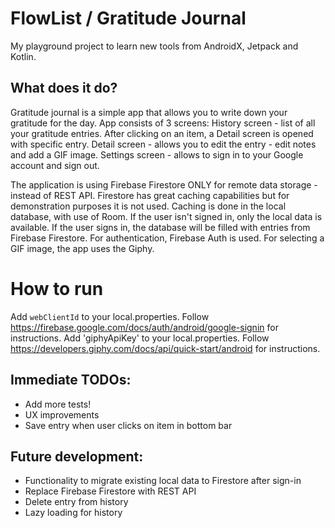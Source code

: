 # FlowList / Gratitude Journal

My playground project to learn new tools from AndroidX, Jetpack and Kotlin.

## What does it do?
Gratitude journal is a simple app that allows you to write down your gratitude for the day.
App consists of 3 screens:
History screen - list of all your gratitude entries. After clicking on an item, a Detail screen is opened with specific entry.
Detail screen - allows you to edit the entry - edit notes and add a GIF image.
Settings screen - allows to sign in to your Google account and sign out.

The application is using Firebase Firestore ONLY for remote data storage - instead of REST API.
Firestore has great caching capabilities but for demonstration purposes it is not used.
Caching is done in the local database, with use of Room.
If the user isn't signed in, only the local data is available. If the user signs in, the database will be filled with entries from Firebase Firestore.
For authentication, Firebase Auth is used.
For selecting a GIF image, the app uses the Giphy.

# How to run
Add `webClientId` to your local.properties. Follow https://firebase.google.com/docs/auth/android/google-signin for instructions.
Add 'giphyApiKey' to your local.properties. Follow https://developers.giphy.com/docs/api/quick-start/android for instructions.


## Immediate TODOs:
- Add more tests!
- UX improvements
- Save entry when user clicks on item in bottom bar

## Future development:
- Functionality to migrate existing local data to Firestore after sign-in
- Replace Firebase Firestore with REST API
- Delete entry from history
- Lazy loading for history